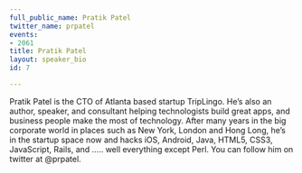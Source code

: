 ```yaml
---
full_public_name: Pratik Patel
twitter_name: prpatel
events:
- 2061
title: Pratik Patel
layout: speaker_bio
id: 7

---
```

Pratik Patel is the CTO of Atlanta based startup TripLingo. He’s also an author, speaker, and consultant helping technologists build great apps, and business people make the most of technology. After many years in the big corporate world in places such as New York, London and Hong Long, he’s in the startup space now and hacks iOS, Android, Java, HTML5, CSS3, JavaScript, Rails, and ..... well everything except Perl. You can follow him on twitter at @prpatel.